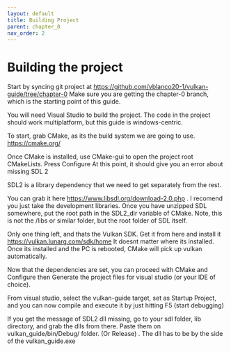 ```yaml
---
layout: default
title: Building Project
parent: chapter_0
nav_order: 2
---
```


# Building the project

Start by syncing git project at <https://github.com/vblanco20-1/vulkan-guide/tree/chapter-0>
Make sure you are getting the chapter-0 branch, which is the starting point of this guide.

You will need Visual Studio to build the project. The code in the project should work multiplatform, but this guide is windows-centric.


To start, grab CMake, as its the build system we are going to use. <https://cmake.org/>

Once CMake is installed, use CMake-gui to open the project root CMakeLists. Press Configure
At this point, it should give you an error about missing SDL 2

SDL2 is a library dependency that we need to get separately from the rest.

You can grab it here <https://www.libsdl.org/download-2.0.php> . I recomend you just take the development libraries.
Once you have unzipped SDL somewhere, put the root path in the SDL2_dir variable of CMake.
Note, this is not the /libs or similar folder, but the root folder of SDL itself.

Only one thing left, and thats the Vulkan SDK. Get it from here and install it <https://vulkan.lunarg.com/sdk/home>
It doesnt matter where its installed. Once its installed and the PC is rebooted, CMake will pick up vulkan automatically.

Now that the dependencies are set, you can proceed with CMake and Configure then Generate the project files for visual studio (or your IDE of choice). 

From visual studio, select the vulkan-guide target, set as Startup Project, and you can now compile and execute it by just hitting F5 (start debugging)

If you get the message of SDL2 dll missing, go to your sdl folder, lib directory, and grab the dlls from there. Paste them on vulkan_guide/bin/Debug/ folder. (Or Release) . The dll has to be by the side of the vulkan_guide.exe